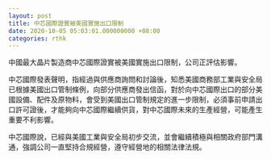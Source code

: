 ```yaml
---
layout: post
title: 中芯國際證實被美國實施出口限制
date: 2020-10-05 05:03:01.000000000 +08:00
categories: rthk
---
```


中國最大晶片製造商中芯國際證實被美國實施出口限制，公司正評估影響。

中芯國際發表聲明，指經過與供應商詢問和討論後，知悉美國商務部工業與安全局已根據美國出口管制條例，向部分供應商發出信函，對於向中芯國際出口的部分美國設備、配件及原物料，會受到美國出口管制規定的進一步限制，必須事前申請出口許可證後，才能夠向中芯國際繼續供貨，對中芯國際未來的生產經營，可能產生重要不利影響。

中芯國際說，已經與美國工業與安全局初步交流，並會繼續積極與相關政府部門溝通，強調公司一直堅持合規經營，遵守經營地的相關法律法規。
